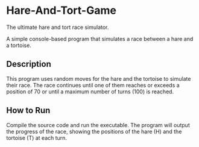 # Hare-And-Tort-Game
The ultimate hare and tort race simulator.

A simple console-based program that simulates a race between a hare and a tortoise.

## Description

This program uses random moves for the hare and the tortoise to simulate their race. The race continues until one of them reaches or exceeds a position of 70 or until a maximum number of turns (100) is reached.

## How to Run

Compile the source code and run the executable. The program will output the progress of the race, showing the positions of the hare (H) and the tortoise (T) at each turn.

